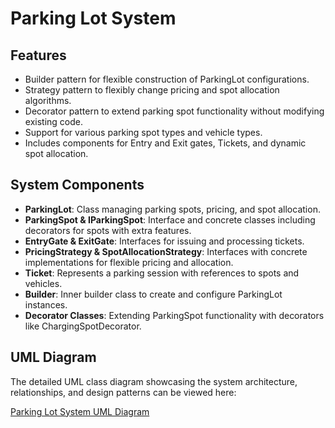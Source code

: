 # Parking Lot System


## Features

- Builder pattern for flexible construction of ParkingLot configurations.
- Strategy pattern to flexibly change pricing and spot allocation algorithms.
- Decorator pattern to extend parking spot functionality without modifying existing code.
- Support for various parking spot types and vehicle types.
- Includes components for Entry and Exit gates, Tickets, and dynamic spot allocation.

## System Components

- **ParkingLot**: Class managing parking spots, pricing, and spot allocation.
- **ParkingSpot & IParkingSpot**: Interface and concrete classes including decorators for spots with extra features.
- **EntryGate & ExitGate**: Interfaces for issuing and processing tickets.
- **PricingStrategy & SpotAllocationStrategy**: Interfaces with concrete implementations for flexible pricing and allocation.
- **Ticket**: Represents a parking session with references to spots and vehicles.
- **Builder**: Inner builder class to create and configure ParkingLot instances.
- **Decorator Classes**: Extending ParkingSpot functionality with decorators like ChargingSpotDecorator.

## UML Diagram

The detailed UML class diagram showcasing the system architecture, relationships, and design patterns can be viewed here:

[Parking Lot System UML Diagram](https://github.com/siddharthbaleja7/DesignPattern/blob/main/parkinglot/Image.png)

